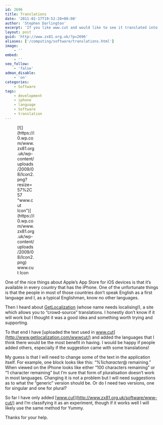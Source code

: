 ```yaml
---
id: 2696
title: Translations
date: '2011-02-17T19:52:20+00:00'
author: 'Stephen Darlington'
excerpt: 'If you like www.cut and would like to see it translated into your native language, here''s how you can help.'
layout: post
guid: 'http://www.zx81.org.uk/?p=2696'
aliases: ['/computing/software/translations.html']
image:
    - ''
embed:
    - ''
seo_follow:
    - 'false'
adman_disable:
    - 'on'
categories:
    - Software
tags:
    - development
    - iphone
    - language
    - Software
    - translation
---
```


<figure aria-describedby="caption-attachment-1660" class="wp-caption alignleft" id="attachment_1660" style="width: 57px">[![](https://i0.wp.com/www.zx81.org.uk/wp-content/uploads/2009/08/Icon2.png?resize=57%2C57 "www.cut Icon")](https://i0.wp.com/www.zx81.org.uk/wp-content/uploads/2009/08/Icon2.png)<figcaption class="wp-caption-text" id="caption-attachment-1660">www.cut Icon</figcaption></figure>One of the nice things about Apple’s App Store for iOS devices is that it’s available in every country that has the iPhone. One of the unfortunate things is that the people in most of those countries don’t speak English as a first language and I, as a typical Englishman, know no other languages.

Then I heard about [GetLocalization](http://www.getlocalization.com/) (whose name needs localising!), a site which allows you to “crowd-source” translations. I honestly don’t know if it will work but I thought it was a good idea and something worth trying and supporting.

To that end I have [uploaded the text used in www.cut](http://www.getlocalization.com/wwwcut/) and added the languages that I think there would be the most benefit in having. I would be happy if people added others, especially if the suggestion came with some translations!

My guess is that I will need to change some of the text in the application itself. For example, one block looks like this: “%1$i character%2$@ remaining.” When viewed on the iPhone looks like either “100 characters remaining” or “1 character remaining” but I’m sure that form of pluralisation doesn’t work in most languages. Changing it is not a problem but I will need suggestions as to what the “generic” version should be. Or do I need two versions, one for singular and one for plural?

So far I have only added [www.cut](http://www.zx81.org.uk/software/www-cut/) and I’m classifying it as an experiment, though if it works well I will likely use the same method for Yummy.

Thanks for your help.